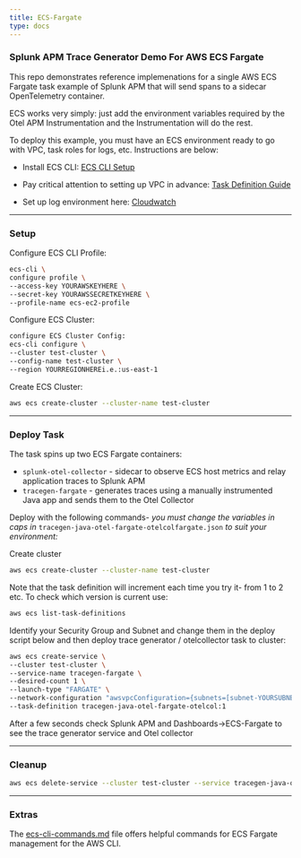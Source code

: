 ```yaml
---
title: ECS-Fargate
type: docs
---
```

### Splunk APM Trace Generator Demo For AWS ECS Fargate

This repo demonstrates reference implemenations for a single AWS ECS Fargate task example of Splunk APM that will send spans to a sidecar OpenTelemetry container.

ECS works very simply: just add the environment variables required by the Otel APM Instrumentation and the Instrumentation will do the rest.

To deploy this example, you must have an ECS environment ready to go with VPC, task roles for logs, etc. Instructions are below:  

- Install ECS CLI: [ECS CLI Setup](https://docs.aws.amazon.com/AmazonECS/latest/developerguide/ECS_AWSCLI_Fargate.html)

- Pay critical attention to setting up VPC in advance: [Task Definition Guide](https://docs.aws.amazon.com/AmazonECS/latest/developerguide/task_definitions.html)

- Set up log environment here: [Cloudwatch](https://docs.aws.amazon.com/AmazonECS/latest/developerguide/using_cloudwatch_logs.html)

---
### Setup

Configure ECS CLI Profile:  
```bash
ecs-cli \
configure profile \
--access-key YOURAWSKEYHERE \
--secret-key YOURAWSSECRETKEYHERE \
--profile-name ecs-ec2-profile
```

Configure ECS Cluster:  
```bash
configure ECS Cluster Config:
ecs-cli configure \
--cluster test-cluster \
--config-name test-cluster \
--region YOURREGIONHEREi.e.:us-east-1
```

Create ECS Cluster:
```bash
aws ecs create-cluster --cluster-name test-cluster
```

---
### Deploy Task 

The task spins up two ECS Fargate containers:

- `splunk-otel-collector` - sidecar to observe ECS host metrics and relay application traces to Splunk APM  
- `tracegen-fargate` - generates traces using a manually instrumented Java app and sends them to the Otel Collector  

Deploy with the following commands- *you must change the variables in caps in* `tracegen-java-otel-fargate-otelcolfargate.json` *to suit your environment:*

Create cluster
```bash
aws ecs create-cluster --cluster-name test-cluster
```

Note that the task definition will increment each time you try it- from 1 to 2 etc. To check which version is current use:  
```bash
aws ecs list-task-definitions
```

Identify your Security Group and Subnet and change them in the deploy script below and then deploy trace generator / otelcollector task to cluster:

```bash
aws ecs create-service \
--cluster test-cluster \
--service-name tracegen-fargate \
--desired-count 1 \
--launch-type "FARGATE" \
--network-configuration "awsvpcConfiguration={subnets=[subnet-YOURSUBNETHERE],securityGroups=[sg-YOURSECURITYGROUPHERE],assignPublicIp=ENABLED}" \
--task-definition tracegen-java-otel-fargate-otelcol:1
```

After a few seconds check Splunk APM and Dashboards->ECS-Fargate to see the trace generator service and Otel collector

---
### Cleanup  
```bash
aws ecs delete-service --cluster test-cluster --service tracegen-java-otel-fargate-otelcol --force
```

---
### Extras

The [ecs-cli-commands.md](../../appendix/ecs-cli-commands/) file offers helpful commands for ECS Fargate management for the AWS CLI.